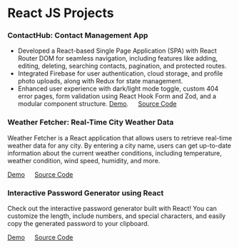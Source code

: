 # React JS Projects

### ContactHub: Contact Management App

- Developed a React-based Single Page Application (SPA) with React Router DOM for seamless navigation, including features like adding, editing, deleting, searching contacts, pagination, and protected routes.
- Integrated Firebase for user authentication, cloud storage, and profile photo uploads, along with Redux for state management.
- Enhanced user experience with dark/light mode toggle, custom 404 error pages, form validation using React Hook Form and Zod, and a modular component structure.
 [Demo](https://contact-hub-sharath.vercel.app/). &emsp;  [Source Code](https://github.com/SharathM18/ContactHub)


### Weather Fetcher: Real-Time City Weather Data

Weather Fetcher is a React application that allows users to retrieve real-time weather data for any city. By entering a city name, users can get up-to-date information about the current weather conditions, including temperature, weather condition, wind speed, humidity, and more.

[Demo](https://accurateweathertoday.vercel.app/) &emsp;  [Source Code](https://github.com/SharathM18/Weather-Fetcher.git)

### Interactive Password Generator using React

Check out the interactive password generator built with React! You can customize the length, include numbers, and special characters, and easily copy the generated password to your clipboard.

[Demo](https://interactive-password-generator.vercel.app/) &emsp; [Source Code](https://github.com/SharathM18/Interactive-Password-Generator.git)

